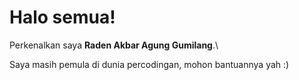 # Halo semua! 

Perkenalkan saya **Raden Akbar Agung Gumilang**.\

Saya masih pemula di dunia percodingan, mohon bantuannya yah :)
